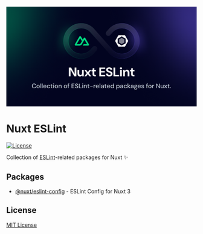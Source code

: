![@nuxt/eslint](./.github/assets/social-card.png)

# Nuxt ESLint

<p>
  <a href="./LICENSE">
    <img src="https://img.shields.io/github/license/nuxt/nuxt.svg?style=flat&colorA=18181B&colorB=28CF8D" alt="License">
  </a>
</p>

Collection of [ESLint](https://eslint.org)-related packages for Nuxt ✨

## Packages

- [@nuxt/eslint-config](./packages/eslint-config) - ESLint Config for Nuxt 3

## License

[MIT License](./LICENSE)
